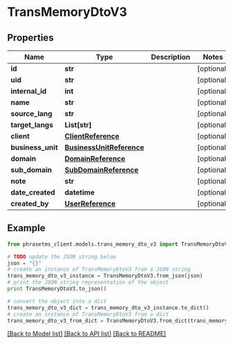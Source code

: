 # TransMemoryDtoV3

## Properties

| Name              | Type                                                  | Description | Notes      |
| ----------------- | ----------------------------------------------------- | ----------- | ---------- |
| **id**            | **str**                                               |             | [optional] |
| **uid**           | **str**                                               |             | [optional] |
| **internal_id**   | **int**                                               |             | [optional] |
| **name**          | **str**                                               |             | [optional] |
| **source_lang**   | **str**                                               |             | [optional] |
| **target_langs**  | **List[str]**                                         |             | [optional] |
| **client**        | [**ClientReference**](ClientReference.md)             |             | [optional] |
| **business_unit** | [**BusinessUnitReference**](BusinessUnitReference.md) |             | [optional] |
| **domain**        | [**DomainReference**](DomainReference.md)             |             | [optional] |
| **sub_domain**    | [**SubDomainReference**](SubDomainReference.md)       |             | [optional] |
| **note**          | **str**                                               |             | [optional] |
| **date_created**  | **datetime**                                          |             | [optional] |
| **created_by**    | [**UserReference**](UserReference.md)                 |             | [optional] |

## Example

```python
from phrasetms_client.models.trans_memory_dto_v3 import TransMemoryDtoV3

# TODO update the JSON string below
json = "{}"
# create an instance of TransMemoryDtoV3 from a JSON string
trans_memory_dto_v3_instance = TransMemoryDtoV3.from_json(json)
# print the JSON string representation of the object
print TransMemoryDtoV3.to_json()

# convert the object into a dict
trans_memory_dto_v3_dict = trans_memory_dto_v3_instance.to_dict()
# create an instance of TransMemoryDtoV3 from a dict
trans_memory_dto_v3_from_dict = TransMemoryDtoV3.from_dict(trans_memory_dto_v3_dict)
```

[[Back to Model list]](../README.md#documentation-for-models) [[Back to API list]](../README.md#documentation-for-api-endpoints) [[Back to README]](../README.md)
